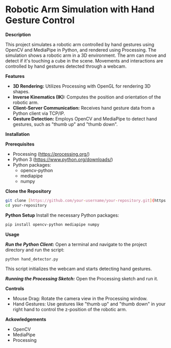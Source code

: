 # Robotic Arm Simulation with Hand Gesture Control

**Description**

This project simulates a robotic arm controlled by hand gestures using OpenCV and MediaPipe in Python, and rendered using Processing. The simulation shows a robotic arm in a 3D environment. The arm can move and detect if it's touching a cube in the scene. Movements and interactions are controlled by hand gestures detected through a webcam.

**Features**

* **3D Rendering:** Utilizes Processing with OpenGL for rendering 3D shapes.
* **Inverse Kinematics (IK):** Computes the position and orientation of the robotic arm.
* **Client-Server Communication:** Receives hand gesture data from a Python client via TCP/IP.
* **Gesture Detection:** Employs OpenCV and MediaPipe to detect hand gestures, such as "thumb up" and "thumb down".

**Installation**

**Prerequisites**

* Processing (https://processing.org/)
* Python 3 (https://www.python.org/downloads/)
* Python packages:
    * opencv-python
    * mediapipe
    * numpy

**Clone the Repository**

```bash
git clone [https://github.com/your-username/your-repository.git](https://github.com/your-username/your-repository.git)
cd your-repository
```

**Python Setup**
Install the necessary Python packages:
```bash
pip install opencv-python mediapipe numpy
```

**Usage**

***Run the Python Client:***
Open a terminal and navigate to the project directory and run the script:
```bash
python hand_detector.py
```
This script initializes the webcam and starts detecting hand gestures.

***Running the Processing Sketch:***
Open the Processing sketch and run it.

**Controls**

* Mouse Drag: Rotate the camera view in the Processing window.
* Hand Gestures: Use gestures like "thumb up" and "thumb down" in your right hand to control the z-position of the robotic arm.

**Ackowledgements**

* OpenCV
* MediaPipe
* Processing


